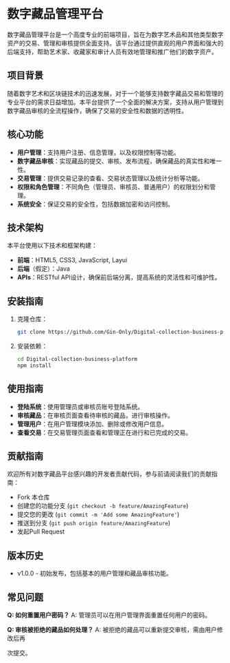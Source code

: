 # 数字藏品管理平台

数字藏品管理平台是一个高度专业的前端项目，旨在为数字艺术品和其他类型数字资产的交易、管理和审核提供全面支持。该平台通过提供直观的用户界面和强大的后端支持，帮助艺术家、收藏家和审计人员有效地管理和推广他们的数字资产。

## 项目背景

随着数字艺术和区块链技术的迅速发展，对于一个能够支持数字藏品交易和管理的专业平台的需求日益增加。本平台提供了一个全面的解决方案，支持从用户管理到数字藏品审核的全流程操作，确保了交易的安全性和数据的透明性。

## 核心功能

- **用户管理**：支持用户注册、信息管理，以及权限控制等功能。
- **数字藏品审核**：实现藏品的提交、审核、发布流程，确保藏品的真实性和唯一性。
- **交易管理**：提供交易记录的查看、交易状态管理以及统计分析等功能。
- **权限和角色管理**：不同角色（管理员、审核员、普通用户）的权限划分和管理。
- **系统安全**：保证交易的安全性，包括数据加密和访问控制。

## 技术架构

本平台使用以下技术和框架构建：

- **前端**：HTML5, CSS3, JavaScript, Layui
- **后端**（假定）：Java
- **APIs**：RESTful API设计，确保前后端分离，提高系统的灵活性和可维护性。

## 安装指南

1. 克隆仓库：
   ```bash
   git clone https://github.com/Gin-Only/Digital-collection-business-platform.git
   ```
2. 安装依赖：
   ```bash
   cd Digital-collection-business-platform
   npm install
   ```


## 使用指南

- **登陆系统**：使用管理员或审核员账号登陆系统。
- **审核藏品**：在审核页面查看待审核的藏品，进行审核操作。
- **管理用户**：在用户管理模块添加、删除或修改用户信息。
- **查看交易**：在交易管理页面查看和管理正在进行和已完成的交易。

## 贡献指南

欢迎所有对数字藏品平台感兴趣的开发者贡献代码，参与前请阅读我们的贡献指南：

- Fork 本仓库
- 创建您的功能分支 (`git checkout -b feature/AmazingFeature`)
- 提交您的更改 (`git commit -m 'Add some AmazingFeature'`)
- 推送到分支 (`git push origin feature/AmazingFeature`)
- 发起Pull Request

## 版本历史

- v1.0.0 - 初始发布，包括基本的用户管理和藏品审核功能。

## 常见问题

**Q: 如何重置用户密码？**
A: 管理员可以在用户管理界面重置任何用户的密码。

**Q: 审核被拒绝的藏品如何处理？**
A: 被拒绝的藏品可以重新提交审核，需由用户修改后再

次提交。
